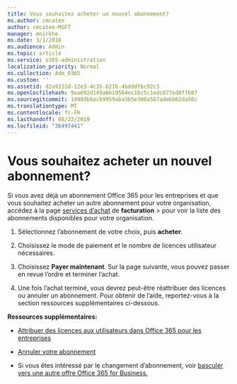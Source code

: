 ```yaml
---
title: Vous souhaitez acheter un nouvel abonnement?
ms.author: cmcatee
author: cmcatee-MSFT
manager: mnirkhe
ms.date: 3/1/2018
ms.audience: Admin
ms.topic: article
ms.service: o365-administration
localization_priority: Normal
ms.collection: Adm_O365
ms.custom: ''
ms.assetid: d2a9331d-12e3-4c35-b216-4bdddf6c92c3
ms.openlocfilehash: 9aa692d149a6619564ec1bc5c1edc877ed8ff607
ms.sourcegitcommit: 1d98db8acb9959aba3b5e308a567ade6b62da56c
ms.translationtype: MT
ms.contentlocale: fr-FR
ms.lasthandoff: 08/22/2019
ms.locfileid: "36497441"
---
```

# <a name="looking-to-buy-a-new-subscription"></a>Vous souhaitez acheter un nouvel abonnement?

Si vous avez déjà un abonnement Office 365 pour les entreprises et que vous souhaitez acheter un autre abonnement pour votre organisation, accédez à la page [services d’achat](https://go.microsoft.com/fwlink/p/?linkid=868433) de **facturation** \> pour voir la liste des abonnements disponibles pour votre organisation.
 
1. Sélectionnez l’abonnement de votre choix, puis **acheter**.

2. Choisissez le mode de paiement et le nombre de licences utilisateur nécessaires.

3. Choisissez **Payer maintenant**. Sur la page suivante, vous pouvez passer en revue l’ordre et terminer l’achat.

4. Une fois l’achat terminé, vous devrez peut-être réattribuer des licences ou annuler un abonnement. Pour obtenir de l’aide, reportez-vous à la section ressources supplémentaires ci-dessous.

 **Ressources supplémentaires:**
  
- [Attribuer des licences aux utilisateurs dans Office 365 pour les entreprises](https://docs.microsoft.com/office365/admin/subscriptions-and-billing/assign-licenses-to-users)
    
- [Annuler votre abonnement](https://docs.microsoft.com/office365/admin/subscriptions-and-billing/cancel-your-subscription)
    
- Si vous êtes intéressé par le changement d’abonnement, voir [basculer vers une autre offre Office 365 for Business.](https://docs.microsoft.com/office365/admin/subscriptions-and-billing/switch-to-a-different-plan)